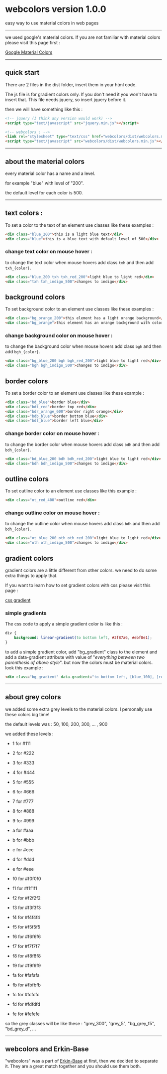 # webcolors version 1.0.0

easy way to use material colors in web pages

---

we used google's material colors. 
If you are not familiar with material colors please visit this page first :

[Google Material Colors](https://material.io/design/color/#tools-for-picking-colors)

---

## quick start

There are 2 files in the dist folder, insert them in your html code.

The js file is for gradient colors only.
If you don't need it you won't have to insert that.
This file needs jquery, so insert jquery before it.

then we will have something like this :

```html
<!-- jquery (I think any version would work) -->
<script type="text/javascript" src="jquery.min.js"></script>

<!-- webcolors : -->
<link rel="stylesheet" type="text/css" href="webcolors/dist/webcolors.min.css"/>
<script type="text/javascript" src="webcolors/dist/webcolors.min.js"></script>
```

---

## about the material colors

every material color has a name and a level.

for example "blue" with level of "200".

the default level for each color is 500.

---

## text colors :

To set a color to the text of an element use classes like these examples :

```html
<div class="blue_200">this is a light blue text</div>
<div class="blue">this is a blue text with default level of 500</div>
```

### change text color on mouse hover :

to change the text color when mouse hovers add class `txh` and then add `txh_{color}`.

```html
<div class="blue_200 txh txh_red_200">light blue to light red</div>
<div class="txh txh_indigo_500">changes to indigo</div>
```

## background colors

To set background color to an element use classes like these examples :

```html
<div class="bg_orange_200">this element has a light orange background</div>
<div class="bg_orange">this element has an orange background with color level of 500</div>
```

### change background color on mouse hover :

to change the background color when mouse hovers add class `bgh` and then add `bgh_{color}`.

```html
<div class="bg_blue_200 bgh bgh_red_200">light blue to light red</div>
<div class="bgh bgh_indigo_500">changes to indigo</div>
```

## border colors

To set a border color to an element use classes like these example :

```html
<div class="bd_blue">border blue</div>
<div class="bdt_red">border top red</div>
<div class="bdr_orange_600">border right orange</div>
<div class="bdb_blue">border bottom blue</div>
<div class="bdl_blue">border left blue</div>
```

### change border color on mouse hover :

to change the border color when mouse hovers add class `bdh` and then add `bdh_{color}`.

```html
<div class="bd_blue_200 bdh bdh_red_200">light blue to light red</div>
<div class="bdh bdh_indigo_500">changes to indigo</div>
```

 ## outline colors

 To set outline color to an element use classes like this example :

```html
<div class="ot_red_400">outline red</div>
```

### change outline color on mouse hover :

to change the outline color when mouse hovers add class `bdh` and then add `bdh_{color}`.

```html
<div class="ot_blue_200 oth oth_red_200">light blue to light red</div>
<div class="oth oth_indigo_500">changes to indigo</div>
```

 ## gradient colors

gradient colors are a little different from other colors.
we need to do some extra things to apply that.

If you want to learn how to set gradient colors with css please visit this page :

[css gradient](https://www.w3schools.com/css/css3_gradients.asp)

### simple gradients

The css code to apply a simple gradient color is like this :

```css
div {
	background: linear-gradient(to bottom left, #3f87a6, #ebf8e1);
}
```

to add a simple gradient color, add "bg_gradient" class to the element
and add a data-gradient attribute with value of "_everything between two parenthesis of above style_".
but now the colors must be material colors. look this example :

```html
<div class="bg_gradient" data-gradient="to bottom left, [blue_100], [red_100]"></div>
```

---

## about grey colors

we added some extra grey levels to the material colors.
I personally use these colors big time!

the default levels was : 50, 100, 200, 300, ... , 900

we added these levels :
- 1 for #111
- 2 for #222
- 3 for #333
- 4 for #444
- 5 for #555
- 6 for #666
- 7 for #777
- 8 for #888
- 9 for #999
- a for #aaa
- b for #bbb
- c for #ccc
- d for #ddd
- e for #eee

- f0 for #f0f0f0
- f1 for #f1f1f1
- f2 for #f2f2f2
- f3 for #f3f3f3
- f4 for #f4f4f4
- f5 for #f5f5f5
- f6 for #f6f6f6
- f7 for #f7f7f7
- f8 for #f8f8f8
- f9 for #f9f9f9
- fa for #fafafa
- fb for #fbfbfb
- fc for #fcfcfc
- fd for #fdfdfd
- fe for #fefefe

so the grey classes will be like these : "grey_300", "grey_5", "bg_grey_f5", "bd_grey_d", ...

---

## webcolors and Erkin-Base
"webcolors" was a part of [Erkin-Base](https://www.w3schools.com/css/css3_gradients.asp) at first, then we decided to separate it. They are a great match together and you should use them both.

